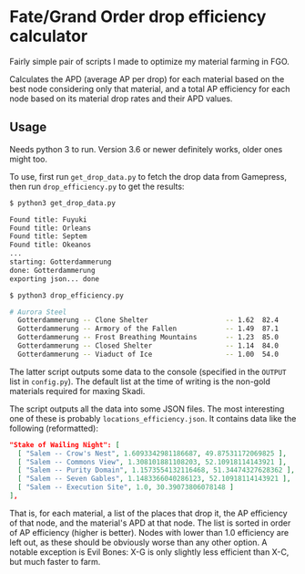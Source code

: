 # Fate/Grand Order drop efficiency calculator

Fairly simple pair of scripts I made to optimize my material farming in FGO.

Calculates the APD (average AP per drop) for each material based on the best node considering only that material, and a total AP efficiency for each node based on its material drop rates and their APD values.

## Usage

Needs python 3 to run. Version 3.6 or newer definitely works, older ones might too.

To use, first run `get_drop_data.py` to fetch the drop data from Gamepress, then run `drop_efficiency.py` to get the results:

```sh
$ python3 get_drop_data.py

Found title: Fuyuki
Found title: Orleans
Found title: Septem
Found title: Okeanos
...
starting: Gotterdammerung
done: Gotterdammerung
exporting json... done

$ python3 drop_efficiency.py

# Aurora Steel
  Gotterdammerung -- Clone Shelter                   -- 1.62  82.4
  Gotterdammerung -- Armory of the Fallen            -- 1.49  87.1
  Gotterdammerung -- Frost Breathing Mountains       -- 1.23  85.0
  Gotterdammerung -- Closed Shelter                  -- 1.14  84.0
  Gotterdammerung -- Viaduct of Ice                  -- 1.00  54.0
```

The latter script outputs some data to the console (specified in the `OUTPUT` list in `config.py`). The default list at the time of writing is the non-gold materials required for maxing Skadi.

The script outputs all the data into some JSON files. The most interesting one of these is probably `locations_efficiency.json`. It contains data like the following (reformatted):

```json
"Stake of Wailing Night": [
  [ "Salem -- Crow's Nest", 1.6093342981186687, 49.87531172069825 ],
  [ "Salem -- Commons View", 1.308101881108203, 52.10918114143921 ],
  [ "Salem -- Purity Domain", 1.1573554132116468, 51.34474327628362 ],
  [ "Salem -- Seven Gables", 1.1483366040286123, 52.10918114143921 ],
  [ "Salem -- Execution Site", 1.0, 30.39073806078148 ]
],
```

That is, for each material, a list of the places that drop it, the AP efficiency of that node, and the material's APD at that node. The list is sorted in order of AP efficiency (higher is better). Nodes with lower than 1.0 efficiency are left out, as these should be obviously worse than any other option. A notable exception is Evil Bones: X-G is only slightly less efficient than X-C, but much faster to farm.

